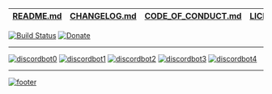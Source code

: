 | [README.md](https://github.com/MythicalCuddles/DiscordBot/blob/master/README.md)  | [CHANGELOG.md](https://github.com/MythicalCuddles/DiscordBot/blob/master/DiscordBot/CHANGELOG.md) | [CODE_OF_CONDUCT.md](https://github.com/MythicalCuddles/DiscordBot/blob/master/CODE_OF_CONDUCT.md) | [LICENSE.md](https://github.com/MythicalCuddles/DiscordBot/blob/master/LICENSE.md) |
| ---------- | ---------- | ---------- | ---------- |

[![Build Status](https://travis-ci.org/MythicalCuddles/DiscordBot.svg?branch=master)](https://travis-ci.org/MythicalCuddles/DiscordBot)
[![Donate](https://img.shields.io/badge/Donate-PayPal-green.svg)](https://www.paypal.me/mythicalcuddles)

---

﻿[![discordbot0](http://imgserv.mythicalcuddles.xyz/DiscordBot/DiscordBot.png)](https://github.com/MythicalCuddles/DiscordBot)
﻿[![discordbot1](http://imgserv.mythicalcuddles.xyz/DiscordBot/ProjectBoard.png)](https://github.com/MythicalCuddles/DiscordBot/projects)
﻿[![discordbot2](http://imgserv.mythicalcuddles.xyz/DiscordBot/Commands.png)](https://github.com/MythicalCuddles/DiscordBot/wiki/Commands)
﻿[![discordbot3](http://imgserv.mythicalcuddles.xyz/DiscordBot/Issues.png)](https://github.com/MythicalCuddles/DiscordBot/issues)
﻿[![discordbot4](http://imgserv.mythicalcuddles.xyz/DiscordBot/Wiki.png)](https://github.com/MythicalCuddles/DiscordBot/wiki)

---

[![footer](http://imgserv.mythicalcuddles.xyz/Signature.png)](https://github.com/MythicalCuddles)
